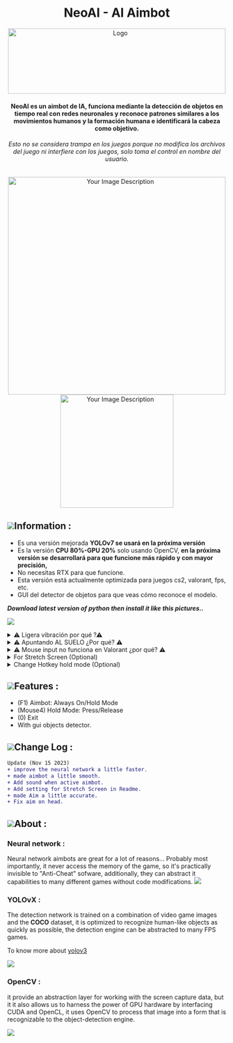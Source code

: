<h1 align="center">NeoAI - AI Aimbot</h1>
<p align="center">
    <a href="https://github.com/NeonIzzBaack/NeoAI">
        <img src="https://github.com/McDaived/AIMi/assets/18085492/56684d14-9573-403e-bb06-6c323d475ebc" alt="Logo" width="500" height="150">
    </a>
<h4 align="center">NeoAI es un aimbot de IA, funciona mediante la detección de objetos en tiempo real con redes neuronales y reconoce patrones similares a los movimientos humanos y la formación humana e identificará la cabeza como objetivo.</h4>
<h6 align="center">Esto no se considera trampa en los juegos porque no modifica los archivos del juego ni interfiere con los juegos, solo toma el control en nombre del usuario.</h6>
  <p align="center">
<img src="https://github.com/McDaived/AIMi/assets/18085492/9e53d002-80ec-472b-9156-5416a061790e" alt="Your Image Description" width="500">
<img src="https://github.com/McDaived/AIMi/assets/18085492/c430ab48-99e4-466b-833f-77879a5a01e9" alt="Your Image Description" width="260">


## ![](https://github.com/McDaived/NoRecoil-CS2/assets/18085492/fdee8c61-c0f7-41a2-80a0-15c1b5f5bb95)Information :
- Es una versión mejorada **YOLOv7 se usará en la próxima versión**
- Es la versión **CPU 80%-GPU 20%** solo usando OpenCV, **en la próxima versión se desarrollará para que funcione más rápido y con mayor precisión,**
- No necesitas RTX para que funcione.
- Esta versión está actualmente optimizada para juegos cs2, valorant, fps, etc.
- GUI del detector de objetos para que veas cómo reconoce el modelo.

    
***Download latest version of python then install it like this pictures..***

![](https://www.python.org/downloads/)
          
</details>
<details> 
        <summary>⚠ Ligera vibración por qué ?⚠</summary> 
    
``Cuando uses NeoAI, verás una ligera vibración en aimbot porque es una versión beta, todo se mejorará en las próximas versiones.
Será mejor y más preciso en las próximas versiones porque funciona muy bien para algunas personas y funciona bien para mí.
 varía según los procesadores que pueden analizar la red neuronal, pero aún así funciona bien.``

          
</details>

<details> 
        <summary>⚠ Apuntando AL SUELO ¿Por qué? ⚠</summary> 
Importante: Para hacer que funcione



1. Desactiva la entrada sin formato en cualquier juego que quieras jugar.

2. Deshabilite la mejora del puntero: Propiedades del mouse->Opciones del puntero->Mejorar la precisión del puntero

          
</details>

<details> 
        <summary>⚠ Mouse input no funciona en Valorant ¿por qué? ⚠</summary> 
  
Si lo usa en valorant, no funciona porque necesita un controlador del kernel para evitarlo, alguien hizo que funcionara en valorant usando esto.

[Click Here](https://www.unknowncheats.me/forum/3912497-post139.html)


## ![]How to use :
1. Descargue [Python](https://www.python.org/).
2. Descarga NeoAI.
3. Extráelo.
4. Deshabilite la precision del puntero ``Propiedades del mouse``->``Opciones del puntero``->``Mejorar la precisión del puntero``
5. Desactiva ${\color{red}RAW}$ ${\color{red}INPUT}$ en cualquier juego que quieras jugar, **si está disponible**.

**PD: No necesita hacer nada más, simplemente abra el programa desde CMD o haga doble clic y usted mismo descargará todas las bibliotecas necesarias.**

6. ``Python start.py`` o doble-click.

## ![] Settings :

<summary>Optimización para cs2</summary>
    La mejor configuración para CS2 y asegúrese de usar este punto de mira o crear su propio punto de mira, para hacer que la red natural sea más rápida y dé algo de espacio para analizar el modelo.

1. Importe esta mira en la configuración del juego ``CSGO-YE93T-V6tTU-Cxa9r-jCf7s-2XJaA ``

2. para obtener mejores resultados, utilice esta configuración

![image](https://github.com/McDaived/AIMi/assets/18085492/5fc8c79b-0dd5-4989-9223-9e93760f84a1)

    
</details>

<details> 
        <summary>For Stretch Screen (Optional)</summary> 
    change line 70 in detect file from lib folder.
    
```py
origbox = (int(Wd/3.1 - ACTIVATION_RANGE/4),#gui box capture
               int(Hd/2.5 - ACTIVATION_RANGE/4),
               int(Wd/4 + ACTIVATION_RANGE/1),
               int(Hd/2 + ACTIVATION_RANGE/2))
```

</details>

<details> 
        <summary>Change Hotkey hold mode (Optional)</summary> 
    line 118 in detect file from lib folder.
    
```py
if button == button.x2: #Change this button.x2 for example : button.left for left click mouse


```

</details>


## ![](https://github.com/McDaived/Discord-Profile-Card/assets/18085492/952742cf-9744-4ccb-9de1-766560ebae12)Features :
- (F1) Aimbot: Always On/Hold Mode
- (Mouse4) Hold Mode: Press/Release
- (0) Exit
- With gui objects detector.

## ![](https://github.com/McDaived/AIMi/assets/18085492/cc9f4ef7-bce7-488a-82dc-e4baa198896a)Change Log :
```diff
Update (Nov 15 2023)
+ improve the neural network a little faster.
+ made aimbot a little smooth.
+ Add sound when active aimbot.
+ Add setting for Stretch Screen in Readme.
+ made Aim a little accurate.
+ Fix aim on head.
```


## ![](https://github.com/McDaived/AIMi/assets/18085492/575d27e7-105d-4861-ba99-79e3ac2432dc)About :

### Neural network :
Neural network aimbots are great for a lot of reasons... Probably most importantly, it never access the memory of the game, so it's practically invisible to "Anti-Cheat" sofware, additionally, they can abstract it capabilities to many different games without code modifications.
![](https://github.com/McDaived/AIMi/assets/18085492/a861b711-21e4-4d42-bd87-44d35be9b8b2)

### YOLOvX :
The detection network is trained on a combination of video game images and the **COCO** dataset, it is optimized to recognize human-like objects as quickly as possible, the detection engine can be abstracted to many FPS games.

To know more about [yolov3](https://github.com/ultralytics/yolov3)

![](https://github.com/McDaived/AIMi/assets/18085492/50e29940-26f7-4eb7-a136-818ef8b22348)

### OpenCV :
it provide an abstraction layer for working with the screen capture data, but it it also allows us to harness the power of GPU hardware by interfacing CUDA and OpenCL, it uses OpenCV to process that image into a form that is recognizable to the object-detection engine.

![](https://github.com/McDaived/AIMi/assets/18085492/57f36a86-c149-44ac-a140-6fc05a0bad99)



